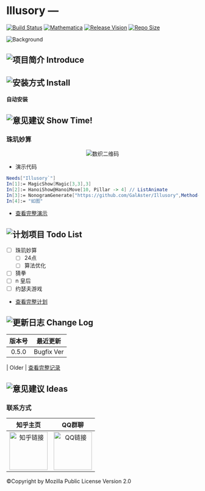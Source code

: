 # Illusory — 

[![Build Status](https://travis-ci.org/GalAster/Illusory.svg?branch=master)](https://travis-ci.org/GalAster/Illusory)
[![Mathematica](https://img.shields.io/badge/Mathematica-%3E%3D10.0-brightgreen.svg)](https://www.wolfram.com/mathematica/)
[![Release Vision](https://img.shields.io/badge/release-v0.5.0-ff69b4.svg)](https://github.com/GalAster/Illusory/releases)
[![Repo Size](https://img.shields.io/github/repo-size/GalAster/Illusory.svg)](https://github.com/GalAster/Illusory.git)

![Background](https://raw.githubusercontent.com/GalAster/Illusory/master/Resources/pic/MainPage.jpg)

## ![项目简介](https://raw.githubusercontent.com/GalAster/Illusory/master/Resources/ico/board-game-blocks.png) Introduce



## ![安装方式](https://raw.githubusercontent.com/GalAster/Illusory/master/Resources/ico/board-game-map.png) Install


#### 自动安装


## ![意见建议](https://raw.githubusercontent.com/GalAster/Illusory/master/Resources/ico/board-game-box.png) Show Time!

### 珠玑妙算

<div align=center>
<img src="https://raw.githubusercontent.com/GalAster/Illusory/master/Resources/pic/DigitMaster.png" alt="数织二维码"/>
</div>

- 演示代码

```Mathematica
Needs["Illusory`"]
In[1]:= MagicShow[Magic[3,3],3]
In[2]:= HanoiShow@HanoiMove[10, Pillar -> 4] // ListAnimate
In[3]:= NonogramGenerate["https://github.com/GalAster/Illusory",Method->"QR"]
In[4]:= "如图"
```

- [查看完整演示](https://github.com/GalAster/Illusory/blob/master/Resources/Examples%20Full.md)

## ![计划项目](https://raw.githubusercontent.com/GalAster/Illusory/master/Resources/ico/battleship.png) Todo List

- [ ] 珠玑妙算
  - [ ] 24点
  - [ ] 算法优化
- [ ] 猜拳
- [ ] n 皇后
- [ ] 约瑟夫游戏

- [查看完整计划](https://github.com/GalAster/Illusory/blob/master/Resources/Todo%20List%20Full.md)


## ![更新日志](https://raw.githubusercontent.com/GalAster/Illusory/master/Resources/ico/hourglass.png) Change Log

| 版本号 |最近更新|
|:-----:| --- 
| 0.5.0 | Bugfix Ver

| Older | [查看完整记录](https://github.com/GalAster/Illusory/blob/master/Resources/Change%20Log%20Full.md)

## ![意见建议](https://raw.githubusercontent.com/GalAster/Illusory/master/Resources/ico/board-games-with-roles.png) Ideas

### 联系方式


|知乎主页|QQ群聊| 
|:-:|:-:|
|[<img src="https://raw.githubusercontent.com/GalAster/Illusory/master/Resources/pic/Logo_Zhihu.png" alt="知乎链接" width = "100" align=center />](https://www.zhihu.com/people/GalAster)|[<img src="https://raw.githubusercontent.com/GalAster/Illusory/master/Resources/pic/Logo_QQ.png" alt="QQ链接" width = "100" align=center />](https://jq.qq.com/?_wv=1027&k=5BqFya1)





©Copyright by Mozilla Public License Version 2.0